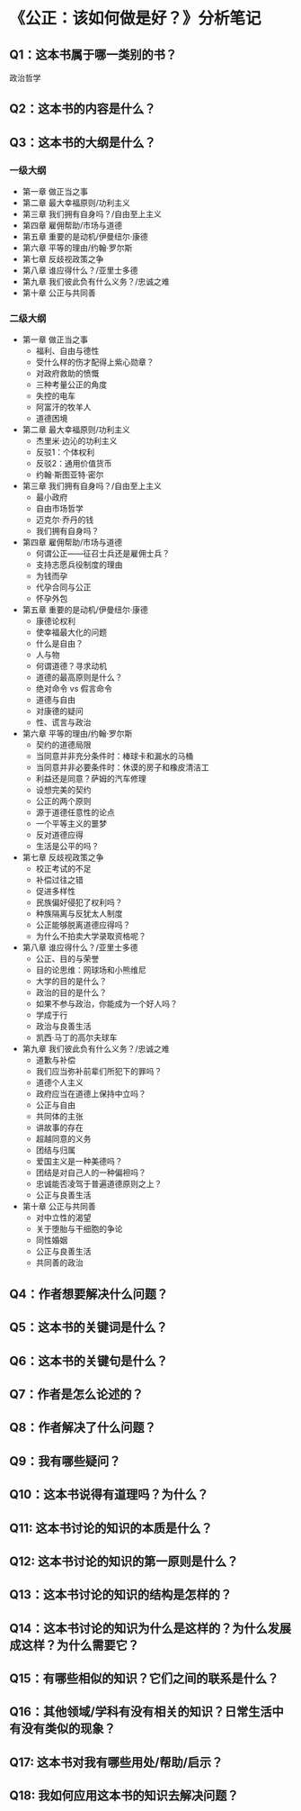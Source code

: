 # 《公正：该如何做是好？》分析笔记

## Q1：这本书属于哪一类别的书？

政治哲学

## Q2：这本书的内容是什么？

## Q3：这本书的大纲是什么？

### 一级大纲

- 第一章 做正当之事
- 第二章 最大幸福原则/功利主义
- 第三章 我们拥有自身吗？/自由至上主义
- 第四章 雇佣帮助/市场与道德
- 第五章 重要的是动机/伊曼纽尔·康德
- 第六章 平等的理由/约翰·罗尔斯
- 第七章 反歧视政策之争
- 第八章 谁应得什么？/亚里士多德
- 第九章 我们彼此负有什么义务？/忠诚之难
- 第十章 公正与共同善

### 二级大纲

- 第一章 做正当之事
  - 福利、自由与德性
  - 受什么样的伤才配得上紫心勋章？
  - 对政府救助的愤慨
  - 三种考量公正的角度
  - 失控的电车
  - 阿富汗的牧羊人
  - 道德困境
- 第二章 最大幸福原则/功利主义
  - 杰里米·边沁的功利主义
  - 反驳1：个体权利
  - 反驳2：通用价值货币
  - 约翰·斯图亚特·密尔
- 第三章 我们拥有自身吗？/自由至上主义
  - 最小政府
  - 自由市场哲学
  - 迈克尔·乔丹的钱
  - 我们拥有自身吗？
- 第四章 雇佣帮助/市场与道德
  - 何谓公正——征召士兵还是雇佣士兵？
  - 支持志愿兵役制度的理由
  - 为钱而孕
  - 代孕合同与公正
  - 怀孕外包
- 第五章 重要的是动机/伊曼纽尔·康德
  - 康德论权利
  - 使幸福最大化的问题
  - 什么是自由？
  - 人与物
  - 何谓道德？寻求动机
  - 道德的最高原则是什么？
  - 绝对命令 vs 假言命令
  - 道德与自由
  - 对康德的疑问
  - 性、谎言与政治
- 第六章 平等的理由/约翰·罗尔斯
  - 契约的道德局限
  - 当同意并非充分条件时：棒球卡和漏水的马桶
  - 当同意并非必要条件时：休谟的房子和橡皮清洁工
  - 利益还是同意？萨姆的汽车修理
  - 设想完美的契约
  - 公正的两个原则
  - 源于道德任意性的论点
  - 一个平等主义的噩梦
  - 反对道德应得
  - 生活是公平的吗？
- 第七章 反歧视政策之争
  - 校正考试的不足
  - 补偿过往之错
  - 促进多样性
  - 民族偏好侵犯了权利吗？
  - 种族隔离与反犹太人制度
  - 公正能够脱离道德应得吗？
  - 为什么不拍卖大学录取资格呢？
- 第八章 谁应得什么？/亚里士多德
  - 公正、目的与荣誉
  - 目的论思维：网球场和小熊维尼
  - 大学的目的是什么？
  - 政治的目的是什么？
  - 如果不参与政治，你能成为一个好人吗？
  - 学成于行
  - 政治与良善生活
  - 凯西·马丁的高尔夫球车
- 第九章 我们彼此负有什么义务？/忠诚之难
  - 道歉与补偿
  - 我们应当弥补前辈们所犯下的罪吗？
  - 道德个人主义
  - 政府应当在道德上保持中立吗？
  - 公正与自由
  - 共同体的主张
  - 讲故事的存在
  - 超越同意的义务
  - 团结与归属
  - 爱国主义是一种美德吗？
  - 团结是对自己人的一种偏袒吗？
  - 忠诚能否凌驾于普遍道德原则之上？
  - 公正与良善生活
- 第十章 公正与共同善
  - 对中立性的渴望
  - 关于堕胎与干细胞的争论
  - 同性婚姻
  - 公正与良善生活
  - 共同善的政治

## Q4：作者想要解决什么问题？

## Q5：这本书的关键词是什么？

## Q6：这本书的关键句是什么？

## Q7：作者是怎么论述的？

## Q8：作者解决了什么问题？

## Q9：我有哪些疑问？

## Q10：这本书说得有道理吗？为什么？

## Q11: 这本书讨论的知识的本质是什么？

## Q12: 这本书讨论的知识的第一原则是什么？

## Q13：这本书讨论的知识的结构是怎样的？

## Q14：这本书讨论的知识为什么是这样的？为什么发展成这样？为什么需要它？

## Q15：有哪些相似的知识？它们之间的联系是什么？

## Q16：其他领域/学科有没有相关的知识？日常生活中有没有类似的现象？

## Q17: 这本书对我有哪些用处/帮助/启示？

## Q18: 我如何应用这本书的知识去解决问题？
